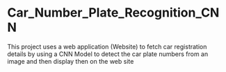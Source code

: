 # Car_Number_Plate_Recognition_CNN
This project uses a web application (Website) to fetch car registration details by using a CNN Model to detect the car plate numbers from an image and then display then on the web site
